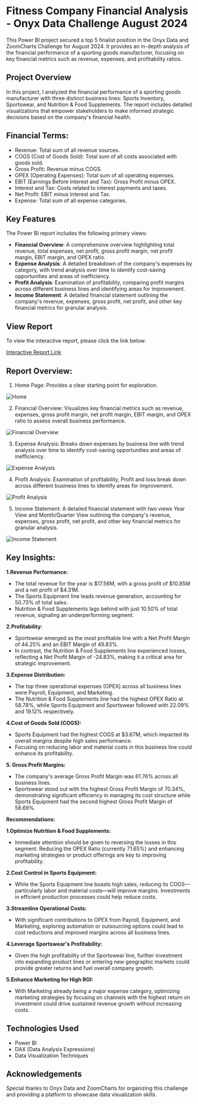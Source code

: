 # Fitness Company Financial Analysis - Onyx Data Challenge August 2024

This Power BI project secured a top 5 finalist position in the Onyx Data and ZoomCharts Challenge for August 2024. It provides an in-depth analysis of the financial performance of a sporting goods manufacturer, focusing on key financial metrics such as revenue, expenses, and profitability ratios.

## Project Overview

In this project, I analyzed the financial performance of a sporting goods manufacturer with three distinct business lines: Sports Inventory, Sportswear, and Nutrition & Food Supplements. The report includes detailed visualizations that empower stakeholders to make informed strategic decisions based on the company's financial health.

## Financial Terms:

- Revenue: Total sum of all revenue sources.
- COGS (Cost of Goods Sold): Total sum of all costs associated with goods sold.
- Gross Profit: Revenue minus COGS.
- OPEX (Operating Expenses): Total sum of all operating expenses.
- EBIT (Earnings Before Interest and Tax): Gross Profit minus OPEX.
- Interest and Tax: Costs related to interest payments and taxes.
- Net Profit: EBIT minus Interest and Tax.
- Expense: Total sum of all expense categories.
  
## Key Features

The Power BI report includes the following primary views:

- **Financial Overview**: A comprehensive overview highlighting total revenue, total expenses, net profit, gross profit margin, net profit margin, EBIT margin, and OPEX ratio.
- **Expense Analysis**: A detailed breakdown of the company's expenses by category, with trend analysis over time to identify cost-saving opportunities and areas of inefficiency.
- **Profit Analysis**: Examination of profitability, comparing profit margins across different business lines and identifying areas for improvement.
- **Income Statement**: A detailed financial statement outlining the company's revenue, expenses, gross profit, net profit, and other key financial metrics for granular analysis.

## View Report

To view the interactive report, please click the link below:

[Interactive Report Link](https://app.powerbi.com/view?r=eyJrIjoiNjEwMGUyMTctMWFkNi00NDE3LWExOGQtNjVjNzUxYmE1NGM0IiwidCI6IjQ2NTRiNmYxLTBlNDctNDU3OS1hOGExLTAyZmU5ZDk0M2M3YiIsImMiOjl9)

## Report Overview:

1. Home Page: Provides a clear starting point for exploration.



![Home](https://github.com/user-attachments/assets/01a3ccb4-2bae-477f-9bd2-89cb5470a19b)



2. Financial Overview: Visualizes key financial metrics such as revenue, expenses, gross profit margin, net profit margin, EBIT margin, and OPEX ratio to assess overall business performance.
   
![Financial Overview](https://github.com/user-attachments/assets/ab7c1c87-354f-4309-b41d-308f4afc90c8)



3. Expense Analysis: Breaks down expenses by business line with trend analysis over time to identify cost-saving opportunities and areas of inefficiency.
   
![Expense Analysis](https://github.com/user-attachments/assets/c33fa7ad-bf0b-46cf-bfae-e03ad3f40a76)



4. Profit Analysis: Examination of profitability, Profit and loss break down across different business lines to identify areas for improvement.
   
![Profit Analysis](https://github.com/user-attachments/assets/7c89ef02-b83e-407d-99a2-b92a003552ae)


5. Income Statement: A detailed financial statement with two views Year View and Month/Quarter View outlining the company's revenue, expenses, gross profit, net profit, and other key financial metrics for granular analysis.
   
![Income Statement](https://github.com/user-attachments/assets/82a67156-9787-4bf1-89d1-0e395d10f602)




## Key Insights:
**1.Revenue Performance:**
- The total revenue for the year is $17.56M, with a gross profit of $10.85M and a net profit of $4.31M.
- The Sports Equipment line leads revenue generation, accounting for 50.73% of total sales.
- Nutrition & Food Supplements lags behind with just 10.50% of total revenue, signaling an underperforming segment.

**2.Profitability:**
- Sportswear emerged as the most profitable line with a Net Profit Margin of 44.25% and an EBIT Margin of 49.83%.
- In contrast, the Nutrition & Food Supplements line experienced losses, reflecting a Net Profit Margin of -24.83%, making it a critical area for strategic improvement.

**3.Expense Distribution:**
- The top three operational expenses (OPEX) across all business lines were Payroll, Equipment, and Marketing.
- The Nutrition & Food Supplements line had the highest OPEX Ratio at 58.78%, while Sports Equipment and Sportswear followed with 22.09% and 19.12% respectively.

**4.Cost of Goods Sold (COGS):**
- Sports Equipment had the highest COGS at $3.67M, which impacted its overall margins despite high sales performance.
- Focusing on reducing labor and material costs in this business line could enhance its profitability.

**5. Gross Profit Margins:**
- The company's average Gross Profit Margin was 61.76% across all business lines.
- Sportswear stood out with the highest Gross Profit Margin of 70.34%, demonstrating significant efficiency in managing its cost structure while Sports Equipment had the second highest Gross Profit Margin of 58.69%.

**Recommendations:**

**1.Optimize Nutrition & Food Supplements:**
- Immediate attention should be given to reversing the losses in this segment. Reducing the OPEX Ratio (currently 71.65%) and enhancing marketing strategies or product offerings are key to improving profitability.

**2.Cost Control in Sports Equipment:**
- While the Sports Equipment line boasts high sales, reducing its COGS—particularly labor and material costs—will improve margins. Investments in efficient production processes could help reduce costs.

**3.Streamline Operational Costs:**
- With significant contributions to OPEX from Payroll, Equipment, and Marketing, exploring automation or outsourcing options could lead to cost reductions and improved margins across all business lines.

**4.Leverage Sportswear's Profitability:**
- Given the high profitability of the Sportswear line, further investment into expanding product lines or entering new geographic markets could provide greater returns and fuel overall company growth.

**5.Enhance Marketing for High ROI:**
- With Marketing already being a major expense category, optimizing marketing strategies by focusing on channels with the highest return on investment could drive sustained revenue growth without increasing costs.
   
## Technologies Used

- Power BI
- DAX (Data Analysis Expressions)
- Data Visualization Techniques

## Acknowledgements

Special thanks to Onyx Data and ZoomCharts for organizing this challenge and providing a platform to showcase data visualization skills.

